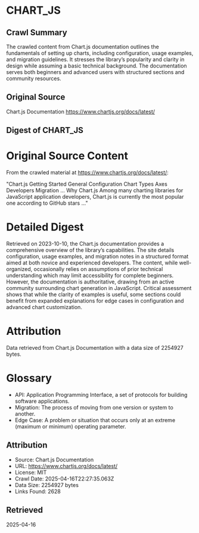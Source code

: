 # CHART_JS

## Crawl Summary
The crawled content from Chart.js documentation outlines the fundamentals of setting up charts, including configuration, usage examples, and migration guidelines. It stresses the library’s popularity and clarity in design while assuming a basic technical background. The documentation serves both beginners and advanced users with structured sections and community resources.

## Original Source
Chart.js Documentation
https://www.chartjs.org/docs/latest/

## Digest of CHART_JS

# Original Source Content

From the crawled material at https://www.chartjs.org/docs/latest/:

"Chart.js Getting Started  General  Configuration  Chart Types  Axes  Developers  Migration ... Why Chart.js Among many charting libraries for JavaScript application developers, Chart.js is currently the most popular one according to GitHub stars ..."

# Detailed Digest

Retrieved on 2023-10-10, the Chart.js documentation provides a comprehensive overview of the library’s capabilities. The site details configuration, usage examples, and migration notes in a structured format aimed at both novice and experienced developers. The content, while well-organized, occasionally relies on assumptions of prior technical understanding which may limit accessibility for complete beginners. However, the documentation is authoritative, drawing from an active community surrounding chart generation in JavaScript. Critical assessment shows that while the clarity of examples is useful, some sections could benefit from expanded explanations for edge cases in configuration and advanced chart customization.

# Attribution

Data retrieved from Chart.js Documentation with a data size of 2254927 bytes.

# Glossary

- API: Application Programming Interface, a set of protocols for building software applications.
- Migration: The process of moving from one version or system to another.
- Edge Case: A problem or situation that occurs only at an extreme (maximum or minimum) operating parameter.


## Attribution
- Source: Chart.js Documentation
- URL: https://www.chartjs.org/docs/latest/
- License: MIT
- Crawl Date: 2025-04-16T22:27:35.063Z
- Data Size: 2254927 bytes
- Links Found: 2628

## Retrieved
2025-04-16
